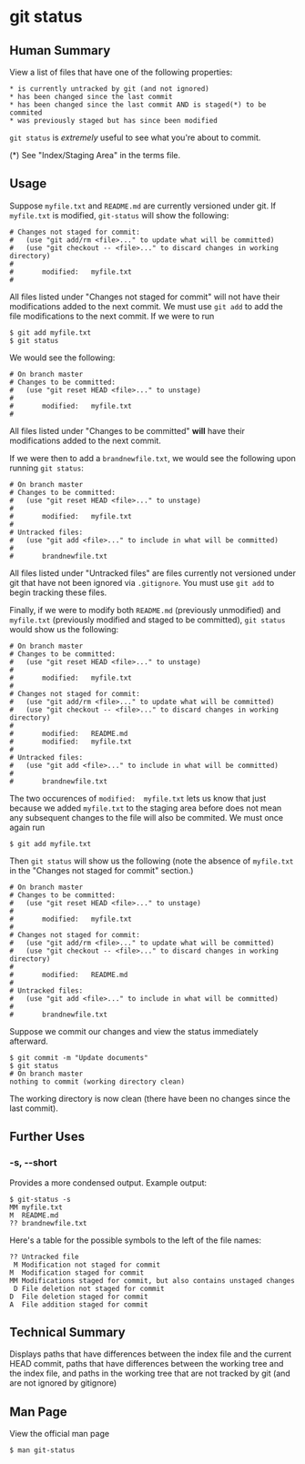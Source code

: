 git status
==========

Human Summary
-------------
View a list of files that have one of the following properties:

    * is currently untracked by git (and not ignored)
    * has been changed since the last commit
    * has been changed since the last commit AND is staged(*) to be commited
    * was previously staged but has since been modified

```git status``` is *extremely* useful to see what you're about to commit.

(*) See "Index/Staging Area" in the terms file. 

Usage
-----

Suppose ```myfile.txt``` and ```README.md``` are currently versioned under git.
If ```myfile.txt``` is modified,  ```git-status``` will show the following:

    # Changes not staged for commit:
    #   (use "git add/rm <file>..." to update what will be committed)
    #   (use "git checkout -- <file>..." to discard changes in working directory)
    #
    #       modified:   myfile.txt
    # 

All files listed under "Changes not staged for commit" will not have their
modifications added to the next commit. We must use ```git add``` to add the
file modifications to the next commit. If we were to run

    $ git add myfile.txt
    $ git status

We would see the following:

    # On branch master
    # Changes to be committed:
    #   (use "git reset HEAD <file>..." to unstage)
    #
    #       modified:   myfile.txt
    #

All files listed under "Changes to be committed" **will** have their
modifications added to the next commit.

If we were then to add a ```brandnewfile.txt```, we would see the following upon
running ```git status```:

    # On branch master
    # Changes to be committed:
    #   (use "git reset HEAD <file>..." to unstage)
    #
    #       modified:   myfile.txt
    #
    # Untracked files:
    #   (use "git add <file>..." to include in what will be committed)
    #
    #       brandnewfile.txt

All files listed under "Untracked files" are files currently not versioned
under git that have not been ignored via ```.gitignore```. You must use 
```git add``` to begin tracking these files.

Finally, if we were to modify both ```README.md``` (previously unmodified) and
```myfile.txt``` (previously modified and staged to be committed), ```git
status``` would show us the following:

    # On branch master
    # Changes to be committed:
    #   (use "git reset HEAD <file>..." to unstage)
    #
    #       modified:   myfile.txt
    #
    # Changes not staged for commit:
    #   (use "git add/rm <file>..." to update what will be committed)
    #   (use "git checkout -- <file>..." to discard changes in working directory)
    #
    #       modified:   README.md
    #       modified:   myfile.txt
    # 
    # Untracked files:
    #   (use "git add <file>..." to include in what will be committed)
    #
    #       brandnewfile.txt


The two occurences of ```modified:  myfile.txt``` lets us know that just
because we added ```myfile.txt``` to the staging area before does not mean any
subsequent changes to the file will also be commited. We must once again run

    $ git add myfile.txt
 
Then ```git status``` will show us the following (note the absence of
```myfile.txt``` in the "Changes not staged for commit" section.)

    # On branch master
    # Changes to be committed:
    #   (use "git reset HEAD <file>..." to unstage)
    #
    #       modified:   myfile.txt
    #
    # Changes not staged for commit:
    #   (use "git add/rm <file>..." to update what will be committed)
    #   (use "git checkout -- <file>..." to discard changes in working directory)
    #
    #       modified:   README.md
    # 
    # Untracked files:
    #   (use "git add <file>..." to include in what will be committed)
    #
    #       brandnewfile.txt

Suppose we commit our changes and view the status immediately afterward.

    $ git commit -m "Update documents"
    $ git status
    # On branch master
    nothing to commit (working directory clean)

The working directory is now clean (there have been no changes since the last
commit).

Further Uses
------------

### -s, --short

Provides a more condensed output. Example output:

    $ git-status -s
    MM myfile.txt
    M  README.md
    ?? brandnewfile.txt

Here's a table for the possible symbols to the left of the file names:

    ?? Untracked file
     M Modification not staged for commit
    M  Modification staged for commit
    MM Modifications staged for commit, but also contains unstaged changes
     D File deletion not staged for commit
    D  File deletion staged for commit
    A  File addition staged for commit


 

Technical Summary
-----------------
Displays paths that have differences between the index file and the current
HEAD commit, paths that have differences between the working tree and the index
file, and paths in the working tree that are not tracked by git (and are not
ignored by gitignore)

Man Page
--------

View the official man page
    
    $ man git-status
